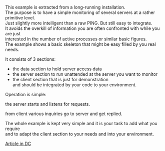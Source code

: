 This example is extracted from a long-running installation.  
The purpose is to have a simple monitoring of several servers at a rather primitive level.  
Just slightly more intelligent than a raw PING. But still easy to integrate.  
It avoids the overkill of information you are often confronted with while you are just  
interested in the number of active processes or similar basic figures.  
The example shows a basic skeleton that might be easy filled by you real needs.

It consists of 3 sections:

- the data section to hold server access data
- the server section to run unattended at the server you want to monitor
- the client section that is just for demonstration  
  and should be integrated by your code to your environment.
 
Operation is simple:
 
the server starts and listens for requests.

from client various inquiries go to server and get replied.

The whole example is kept very simple and it is your task to add what you require  
and to adapt the client section to your needs and into your environment.

[Article in DC](https://community.intersystems.com/post/simple-remote-server-control)
